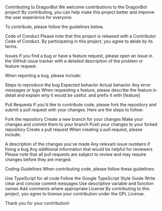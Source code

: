 Contributing to DragonBot
We welcome contributions to the DragonBot project! By contributing, you can help make this project better and improve the user experience for everyone.

To contribute, please follow the guidelines below.

Code of Conduct
Please note that this project is released with a Contributor Code of Conduct. By participating in this project, you agree to abide by its terms.

Issues
If you find a bug or have a feature request, please open an issue in the GitHub issue tracker with a detailed description of the problem or feature request.

When reporting a bug, please include:

Steps to reproduce the bug
Expected behavior
Actual behavior
Any error messages or logs
When requesting a feature, please describe the feature in detail and explain why it would be useful. and prefix it with [feature]

Pull Requests
If you'd like to contribute code, please fork the repository and submit a pull request with your changes. Here are the steps to follow:

Fork the repository
Create a new branch for your changes
Make your changes and commit them to your branch
Push your changes to your forked repository
Create a pull request
When creating a pull request, please include:

A description of the changes you've made
Any relevant issue numbers if fixing a bug
Any additional information that would be helpful for reviewers
Please note that all pull requests are subject to review and may require changes before they are merged.

Coding Guidelines
When contributing code, please follow these guidelines:

Use TypeScript for all code
Follow the Google TypeScript Style Guide
Write clear and concise commit messages
Use descriptive variable and function names
Add comments where appropriate
License
By contributing to this project, you agree to license your contribution under the GPL License.

Thank you for your contribution!